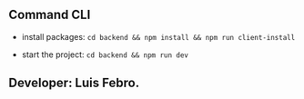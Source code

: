 ## Command CLI
- install packages:
`cd backend && npm install && npm run client-install`

- start the project:
`cd backend && npm run dev`

## Developer: Luis Febro.
